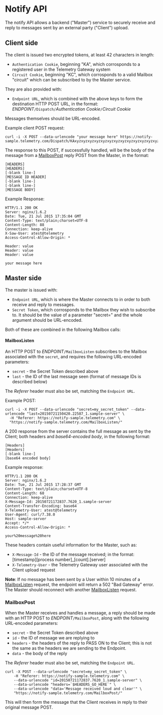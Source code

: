 Notify API
==========
The notify API allows a backend ("Master") service to securely receive and reply to messages sent by an external party ("Client") upload.

## Client side

The client is issued two encrypted tokens, at least 42 characters in length:

* `Authentication Cookie`, beginning "KA", which corrosponds to a registered user in the Telemetry Gateway system
* `Circuit Cookie`, beginning "KC", which corrosponds to a valid Mailbox "circuit" which can be subscribed to by the Master service.

They are also provided with:

* `Endpoint URL`, which is combined with the above keys to form the destination HTTP POST URL, in the format: *ENDPOINT*`/Dispatch/`*Authentication Cookie*`/`*Circuit Cookie*

Messages themselves should be URL-encoded.

Example client POST request:

    curl -i -X POST --data-urlencode "your message here" https://notify-sample.telemetry.com/Dispatch/KAxyzxyzxyzxyzxyzxyzxyzxyzxyzxyzxyzxyzxyzzz/KCabcdeabcdeabcdeabcdeabcdeabcdeabcdeabcdee


The response to this POST, if successfully handled, will be the body of the message from a [MailboxPost](#mailboxpost) reply POST from the Master, in the format:

    [HEADERS]
    [HEADERS]
    [-blank line-]
    [MESSAGE ID HEADER]
    [-blank line-]
    [-blank line-]
    [MESSAGE BODY]

Example Response: 

    HTTP/1.1 200 OK
    Server: nginx/1.6.2
    Date: Tue, 21 Jul 2015 17:35:04 GMT
    Content-Type: text/plain;charset=UTF-8
    Content-Length: 88
    Connection: keep-alive
    X-Saw-User: atest@telemetry
    Access-Control-Allow-Origin: *
    
    Header: value
    Header: value
    Header: value
    
    your message here


## Master side

The master is issued with:

* `Endpoint URL`, which is where the Master connects to in order to both receive and reply to messages.
* `Secret Token`, which corrosponds to the Mailbox they wish to subscribe to. It should be the value of a parameter "secret=" and the whole argument should be URL-encoded.

Both of these are combined in the following Mailbox calls:


#### MailboxListen

An HTTP POST to *ENDPOINT*`/MailboxListen` subscribes to the Mailbox associated with the `secret`, and requires the following URL-encoded parameters:

* `secret` - the Secret Token described above
* `last` - the ID of the last message seen (format of message IDs is described below)

The *Referer* header must also be set, matching the `Endpoint URL`.

Example POST:

    curl -i -X POST --data-urlencode "secret=my_secret_token" --data-urlencode "last=20150721150420.22587_1.sample-server" \
      -H "Referer: https://notify-sample.telemetry.com" \
      "https://notify-sample.telemetry.com/MailboxListen/"
      

A 200 response from the server contains the full message as sent by the Client; both headers and *base64-encoded body*, in the following format:

    [Headers]
    [Headers]
    [-blank line-]
    [base64 encoded body]

Example response:

    HTTP/1.1 200 OK
    Server: nginx/1.6.2
    Date: Tue, 21 Jul 2015 17:28:37 GMT
    Content-Type: text/plain;charset=UTF-8
    Content-Length: 68
    Connection: keep-alive
    X-Message-Id: 20150721172837.7620_1.sample-server
    Content-Transfer-Encoding: base64
    X-Telemetry-User: atest@telemetry
    User-Agent: curl/7.38.0
    Host: sample-server
    Accept: */*
    Access-Control-Allow-Origin: *
    
    your%20message%20here
    
These headers contain useful information for the Master, such as:

* `X-Message-Id` - the ID of the message received; in the format: [timestamp][process number]_[count].[server]
* `X-Telemetry-User` - the Telemetry Gateway user associated with the Client upload request

**Note**: If no message has been sent by a User within 10 minutes of a [MailboxListen](#mailboxlisten) request, the endpoint will return a 502 "Bad Gateway" error. The Master should reconnect with another [MailboxListen](#mailboxlisten) request.


### MailboxPost

When the Master receives and handles a message, a reply should be made with an HTTP POST to *ENDPOINT*`/MailboxPost`, along with the following URL-encoded parameters:

* `secret` - the Secret Token described above
* `id` - the ID of message we are replying to
* `headers` - the headers of the reply to PASS ON to the Client; this is not the same as the headers we are sending to the Endpoint.
* `data` - the body of the reply

The *Referer* header must also be set, matching the `Endpoint URL`.

    curl -X POST --data-urlencode "secret=my_secret_token" \
        -H "Referer: https://notify-sample.telemetry.com" \
        --data-urlencode "id=20150721172837.7620_1.sample-server" \
        --data-urlencode "headers=`$HEADERS_GO_HERE`" \
        --data-urlencode "data='Message received loud and clear'" \
        "https://notify-sample.telemetry.com/MailboxPost/"

This will then form the message that the Client receives in reply to their original message POST. 
